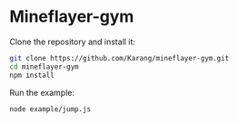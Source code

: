 # Mineflayer-gym

Clone the repository and install it:
```bash
git clone https://github.com/Karang/mineflayer-gym.git
cd mineflayer-gym
npm install
```

Run the example:
```bash
node example/jump.js
```